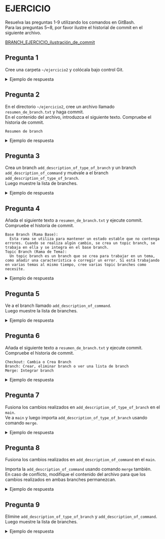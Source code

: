 # EJERCICIO

Resuelva las preguntas 1-9 utilizando los comandos en GitBash.<br>
Para las preguntas 5~8, por favor ilustre el historial de commit en el siguiente archivo.

[BRANCH_EJERCICIO_ilustración_de_commit](https://docs.google.com/spreadsheets/d/1bg0ciGd_One_CkfUe4flF6XY6BAEG_zL/edit?usp=sharing&ouid=106974386879104420094&rtpof=true&sd=true)

## Pregunta 1

Cree una carpeta `~/ejercicio2` y colócala bajo control Git.

<details>
<summary>Ejemplo de respuesta</summary>

  ![image](https://github.com/user-attachments/assets/8e16a12f-f4ac-499f-954a-1b8b5bc2a835)

</details>

## Pregunta 2

En el directorio `~/ejercicio2`, cree un archivo llamado `resumen_de_branch.txt` y haga commit.<br>
En el contenido del archivo, introduzca el siguiente texto.
Compruebe el historia de commit.
```
Resumen de branch
```

<details>
<summary>Ejemplo de respuesta</summary>
  
  ![image](https://github.com/user-attachments/assets/b38b8f0c-4da9-428d-b966-d6692e12e3b0)

</details>

## Pregunta 3

Crea un branch `add_description_of_type_of_branch` y un branch `add_description_of_command` y muévale a el branch `add_description_of_type_of_branch`.<br>
Luego muestre la lista de branches.

<details>
<summary>Ejemplo de respuesta</summary>
  
  ![image](https://github.com/user-attachments/assets/3cfe1c6a-d74b-4cee-bf9c-b370363d7696)

</details>

## Pregunta 4

Añada el siguiente texto a `resumen_de_branch.txt` y ejecute commit.
Compruebe el historia de commit.
```
Base Branch (Rama Base):
  Esta rama se utiliza para mantener un estado estable que no contenga errores. Cuando se realiza algún cambio, se crea un topic branch, se trabaja en ella y se integra en el base branch.
Topic Branch (Rama de Tema):
  Un topic branch es un branch que se crea para trabajar en un tema, como añadir una característica o corregir un error. Si está trabajando en varias temas al mismo tiempo, cree varias topic branches como necesite.
```

<details>
<summary>Ejemplo de respuesta</summary>
  
  ![image](https://github.com/user-attachments/assets/67bc38a2-7a66-4eb3-9439-599909ad09ad)

</details>

## Pregunta 5

Ve a el branch llamado `add_description_of_command`.<br>
Luego muestre la lista de branches.

<details>
<summary>Ejemplo de respuesta</summary>
  
  ![image](https://github.com/user-attachments/assets/1c898942-f8ee-49c7-938f-7c3271641821)

</details>

## Pregunta 6

Añada el siguiente texto a `resumen_de_branch.txt` y ejecute commit.
Compruebe el historia de commit.

```
Checkout: Cambia o Crea Branch
Branch: Crear, eliminar branch o ver una lista de branch
Merge: Integrar branch
```

<details>
<summary>Ejemplo de respuesta</summary>
  
  ![image](https://github.com/user-attachments/assets/3b30b1fa-28d1-4301-9297-1dce1eada5fb)

</details>

## Pregunta 7

Fusiona los cambios realizados en `add_description_of_type_of_branch` en el `main`.<br>
Ve a `main` y luego importa `add_description_of_type_of_branch` usando comando `merge`.

<details>
<summary>Ejemplo de respuesta</summary>
  
  ![image](https://github.com/user-attachments/assets/bdd87b1c-43e1-49cf-80aa-879d594c1ea8)

</details>

## Pregunta 8

Fusiona los cambios realizados en `add_description_of_command` en el `main`.

Importa la `add_description_of_command` usando comando `merge` también.<br>
En caso de conflicto, modifique el contenido del archivo para que los cambios realizados en ambas branches permanezcan.

<details>
<summary>Ejemplo de respuesta</summary>

  ![image](https://github.com/user-attachments/assets/e8ea6d92-75b7-4cfc-b466-15b06cb9a7e4) 
  
  ![image](https://github.com/user-attachments/assets/a46bbab9-13a6-4882-bc82-db6dc702d593)

</details>

## Pregunta 9

Elimine `add_description_of_type_of_branch` y `add_description_of_command`.<br>
Luego muestre la lista de branches.

<details>
<summary>Ejemplo de respuesta</summary>
  
  ![image](https://github.com/user-attachments/assets/2e454e5c-3bc3-4075-95a8-c8630ffb36bb)

</details>
